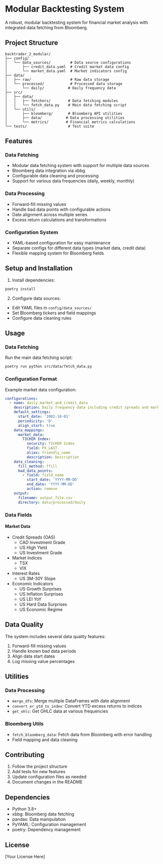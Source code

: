 # Modular Backtesting System

A robust, modular backtesting system for financial market analysis with integrated data fetching from Bloomberg.

## Project Structure

```
backtrader_2_modular/
├── config/
│   └── data_sources/         # Data source configurations
│       ├── credit_data.yaml  # Credit market data config
│       └── market_data.yaml  # Market indicators config
├── data/
│   ├── raw/                  # Raw data storage
│   └── processed/            # Processed data storage
│       └── daily/           # Daily frequency data
├── src/
│   ├── data/
│   │   ├── fetchers/        # Data fetching modules
│   │   └── fetch_data.py    # Main data fetching script
│   └── utils/
│       ├── bloomberg/       # Bloomberg API utilities
│       ├── data/           # Data processing utilities
│       └── metrics/        # Financial metrics calculations
└── tests/                   # Test suite
```

## Features

### Data Fetching
- Modular data fetching system with support for multiple data sources
- Bloomberg data integration via xbbg
- Configurable data cleaning and processing
- Support for various data frequencies (daily, weekly, monthly)

### Data Processing
- Forward-fill missing values
- Handle bad data points with configurable actions
- Date alignment across multiple series
- Excess return calculations and transformations

### Configuration System
- YAML-based configuration for easy maintenance
- Separate configs for different data types (market data, credit data)
- Flexible mapping system for Bloomberg fields

## Setup and Installation

1. Install dependencies:
```bash
poetry install
```

2. Configure data sources:
- Edit YAML files in `config/data_sources/`
- Set Bloomberg tickers and field mappings
- Configure data cleaning rules

## Usage

### Data Fetching

Run the main data fetching script:
```bash
poetry run python src/data/fetch_data.py
```

### Configuration Format

Example market data configuration:
```yaml
configurations:
  - name: daily_market_and_credit_data
    description: Daily frequency data including credit spreads and market indices
    default_settings:
      start_date: '2002-10-01'
      periodicity: 'D'
      align_start: true
    data_mappings:
      market_data:
        TICKER Index:
          security: TICKER Index
          field: PX_LAST
          alias: friendly_name
          description: Description
    data_cleaning:
      fill_method: ffill
      bad_data_points:
        - field: field_name
          start_date: 'YYYY-MM-DD'
          end_date: 'YYYY-MM-DD'
          action: remove
    output:
      filename: output_file.csv
      directory: data/processed/daily
```

### Data Fields

#### Market Data
- Credit Spreads (OAS)
  - CAD Investment Grade
  - US High Yield
  - US Investment Grade
- Market Indices
  - TSX
  - VIX
- Interest Rates
  - US 3M-30Y Slope
- Economic Indicators
  - US Growth Surprises
  - US Inflation Surprises
  - US LEI YoY
  - US Hard Data Surprises
  - US Economic Regime

## Data Quality

The system includes several data quality features:
1. Forward-fill missing values
2. Handle known bad data periods
3. Align data start dates
4. Log missing value percentages

## Utilities

### Data Processing
- `merge_dfs`: Merge multiple DataFrames with date alignment
- `convert_er_ytd_to_index`: Convert YTD excess returns to indices
- `get_ohlc`: Get OHLC data at various frequencies

### Bloomberg Utils
- `fetch_bloomberg_data`: Fetch data from Bloomberg with error handling
- Field mapping and data cleaning

## Contributing

1. Follow the project structure
2. Add tests for new features
3. Update configuration files as needed
4. Document changes in the README

## Dependencies

- Python 3.8+
- xbbg: Bloomberg data fetching
- pandas: Data manipulation
- PyYAML: Configuration management
- poetry: Dependency management

## License

[Your License Here]
